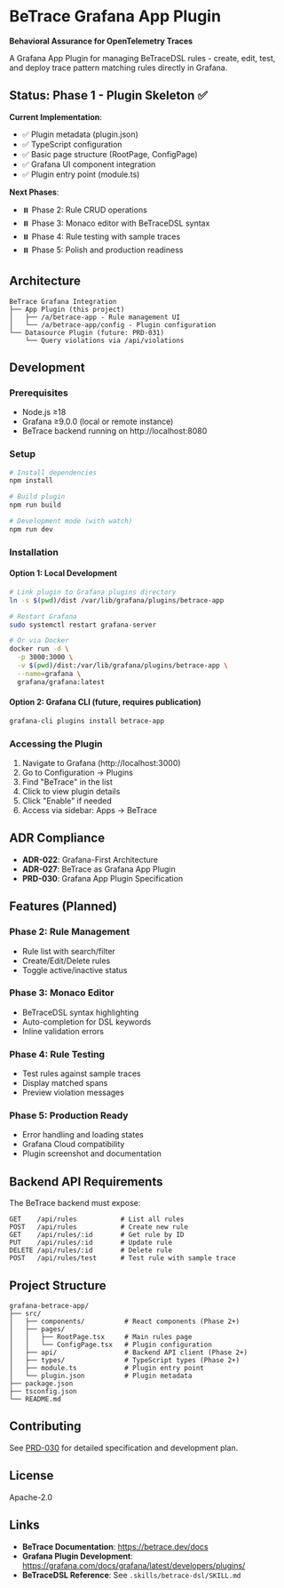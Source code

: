 # BeTrace Grafana App Plugin

**Behavioral Assurance for OpenTelemetry Traces**

A Grafana App Plugin for managing BeTraceDSL rules - create, edit, test, and deploy trace pattern matching rules directly in Grafana.

## Status: Phase 1 - Plugin Skeleton ✅

**Current Implementation**:
- ✅ Plugin metadata (plugin.json)
- ✅ TypeScript configuration
- ✅ Basic page structure (RootPage, ConfigPage)
- ✅ Grafana UI component integration
- ✅ Plugin entry point (module.ts)

**Next Phases**:
- ⏸️ Phase 2: Rule CRUD operations
- ⏸️ Phase 3: Monaco editor with BeTraceDSL syntax
- ⏸️ Phase 4: Rule testing with sample traces
- ⏸️ Phase 5: Polish and production readiness

## Architecture

```
BeTrace Grafana Integration
├── App Plugin (this project)
│   ├── /a/betrace-app - Rule management UI
│   └── /a/betrace-app/config - Plugin configuration
└── Datasource Plugin (future: PRD-031)
    └── Query violations via /api/violations
```

## Development

### Prerequisites

- Node.js ≥18
- Grafana ≥9.0.0 (local or remote instance)
- BeTrace backend running on http://localhost:8080

### Setup

```bash
# Install dependencies
npm install

# Build plugin
npm run build

# Development mode (with watch)
npm run dev
```

### Installation

#### Option 1: Local Development

```bash
# Link plugin to Grafana plugins directory
ln -s $(pwd)/dist /var/lib/grafana/plugins/betrace-app

# Restart Grafana
sudo systemctl restart grafana-server

# Or via Docker
docker run -d \
  -p 3000:3000 \
  -v $(pwd)/dist:/var/lib/grafana/plugins/betrace-app \
  --name=grafana \
  grafana/grafana:latest
```

#### Option 2: Grafana CLI (future, requires publication)

```bash
grafana-cli plugins install betrace-app
```

### Accessing the Plugin

1. Navigate to Grafana (http://localhost:3000)
2. Go to Configuration → Plugins
3. Find "BeTrace" in the list
4. Click to view plugin details
5. Click "Enable" if needed
6. Access via sidebar: Apps → BeTrace

## ADR Compliance

- **ADR-022**: Grafana-First Architecture
- **ADR-027**: BeTrace as Grafana App Plugin
- **PRD-030**: Grafana App Plugin Specification

## Features (Planned)

### Phase 2: Rule Management
- Rule list with search/filter
- Create/Edit/Delete rules
- Toggle active/inactive status

### Phase 3: Monaco Editor
- BeTraceDSL syntax highlighting
- Auto-completion for DSL keywords
- Inline validation errors

### Phase 4: Rule Testing
- Test rules against sample traces
- Display matched spans
- Preview violation messages

### Phase 5: Production Ready
- Error handling and loading states
- Grafana Cloud compatibility
- Plugin screenshot and documentation

## Backend API Requirements

The BeTrace backend must expose:

```
GET    /api/rules           # List all rules
POST   /api/rules           # Create new rule
GET    /api/rules/:id       # Get rule by ID
PUT    /api/rules/:id       # Update rule
DELETE /api/rules/:id       # Delete rule
POST   /api/rules/test      # Test rule with sample trace
```

## Project Structure

```
grafana-betrace-app/
├── src/
│   ├── components/          # React components (Phase 2+)
│   ├── pages/
│   │   ├── RootPage.tsx     # Main rules page
│   │   └── ConfigPage.tsx   # Plugin configuration
│   ├── api/                 # Backend API client (Phase 2+)
│   ├── types/               # TypeScript types (Phase 2+)
│   ├── module.ts            # Plugin entry point
│   └── plugin.json          # Plugin metadata
├── package.json
├── tsconfig.json
└── README.md
```

## Contributing

See [PRD-030](../docs/prds/PRD-030-grafana-app-plugin.md) for detailed specification and development plan.

## License

Apache-2.0

## Links

- **BeTrace Documentation**: https://betrace.dev/docs
- **Grafana Plugin Development**: https://grafana.com/docs/grafana/latest/developers/plugins/
- **BeTraceDSL Reference**: See `.skills/betrace-dsl/SKILL.md`
